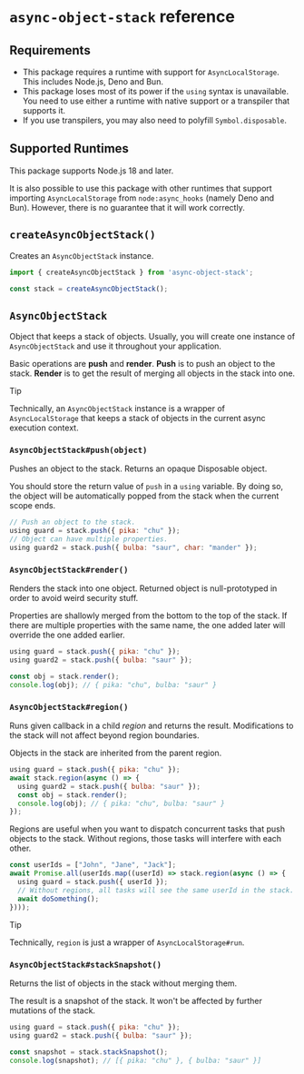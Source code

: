 # `async-object-stack` reference

## Requirements

- This package requires a runtime with support for `AsyncLocalStorage`. This includes Node.js, Deno and Bun.
- This package loses most of its power if the `using` syntax is unavailable. You need to use either a runtime with native support or a transpiler that supports it.
- If you use transpilers, you may also need to polyfill `Symbol.disposable`.

## Supported Runtimes

This package supports Node.js 18 and later.

It is also possible to use this package with other runtimes that support importing `AsyncLocalStorage` from `node:async_hooks` (namely Deno and Bun). However, there is no guarantee that it will work correctly.

## `createAsyncObjectStack()`

Creates an `AsyncObjectStack` instance.

```js
import { createAsyncObjectStack } from 'async-object-stack';

const stack = createAsyncObjectStack();
```

## `AsyncObjectStack`

Object that keeps a stack of objects. Usually, you will create one instance of `AsyncObjectStack` and use it throughout your application.

Basic operations are **push** and **render**. **Push** is to push an object to the stack. **Render** is to get the result of merging all objects in the stack into one.

> [!TIP]
> Technically, an `AsyncObjectStack` instance is a wrapper of `AsyncLocalStorage` that keeps a stack of objects in the current async execution context.

### `AsyncObjectStack#push(object)`

Pushes an object to the stack. Returns an opaque Disposable object.

You should store the return value of `push` in a `using` variable. By doing so, the object will be automatically popped from the stack when the current scope ends.

```js
// Push an object to the stack.
using guard = stack.push({ pika: "chu" });
// Object can have multiple properties.
using guard2 = stack.push({ bulba: "saur", char: "mander" });
```

### `AsyncObjectStack#render()`

Renders the stack into one object. Returned object is null-prototyped in order to avoid weird security stuff.

Properties are shallowly merged from the bottom to the top of the stack. If there are multiple properties with the same name, the one added later will override the one added earlier.

```js
using guard = stack.push({ pika: "chu" });
using guard2 = stack.push({ bulba: "saur" });

const obj = stack.render();
console.log(obj); // { pika: "chu", bulba: "saur" }
```

### `AsyncObjectStack#region()`

Runs given callback in a child _region_ and returns the result. Modifications to the stack will not affect beyond region boundaries.

Objects in the stack are inherited from the parent region. 

```js
using guard = stack.push({ pika: "chu" });
await stack.region(async () => {
  using guard2 = stack.push({ bulba: "saur" });
  const obj = stack.render();
  console.log(obj); // { pika: "chu", bulba: "saur" }
});
```

Regions are useful when you want to dispatch concurrent tasks that push objects to the stack. Without regions, those tasks will interfere with each other.

```js
const userIds = ["John", "Jane", "Jack"];
await Promise.all(userIds.map((userId) => stack.region(async () => {
  using guard = stack.push({ userId });
  // Without regions, all tasks will see the same userId in the stack.
  await doSomething();
})));
```
> [!TIP]
> Technically, `region` is just a wrapper of `AsyncLocalStorage#run`. 


### `AsyncObjectStack#stackSnapshot()`

Returns the list of objects in the stack without merging them.

The result is a snapshot of the stack. It won't be affected by further mutations of the stack.

```js
using guard = stack.push({ pika: "chu" });
using guard2 = stack.push({ bulba: "saur" });

const snapshot = stack.stackSnapshot();
console.log(snapshot); // [{ pika: "chu" }, { bulba: "saur" }]
```
